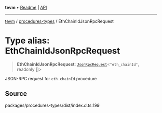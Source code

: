 **tevm** • [Readme](../../README.md) \| [API](../../modules.md)

***

[tevm](../../README.md) / [procedures-types](../README.md) / EthChainIdJsonRpcRequest

# Type alias: EthChainIdJsonRpcRequest

> **EthChainIdJsonRpcRequest**: [`JsonRpcRequest`](../../index/type-aliases/JsonRpcRequest.md)\<`"eth_chainId"`, readonly []\>

JSON-RPC request for `eth_chainId` procedure

## Source

packages/procedures-types/dist/index.d.ts:199
